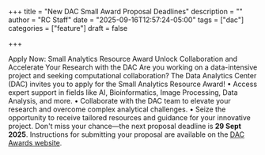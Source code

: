 +++
title = "New DAC Small Award Proposal Deadlines"
description = ""
author = "RC Staff"
date = "2025-09-16T12:57:24-05:00"
tags = ["dac"]
categories = ["feature"]
draft = false

+++


Apply Now: Small Analytics Resource Award
Unlock Collaboration and Accelerate Your Research with the DAC
Are you working on a data-intensive project and seeking computational collaboration? The Data Analytics Center (DAC) invites you to apply for the Small Analytics Resource Award!
•	Access expert support in fields like AI, Bioinformatics, Image Processing, Data Analysis, and more.
•	Collaborate with the DAC team to elevate your research and overcome complex analytical challenges.
•	Seize the opportunity to receive tailored resources and guidance for your innovative project.
Don't miss your chance—the next proposal deadline is **29 Sept 2025**. Instructions for submitting your proposal are available on the [DAC Awards website](/service/dac/awards).


